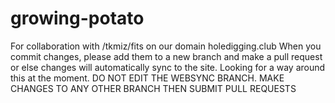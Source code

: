 # growing-potato
For collaboration with /tkmiz/fits on our domain holedigging.club
When you commit changes, please add them to a new branch and make a pull request or else changes will automatically sync to the site.
Looking for a way around this at the moment. DO NOT EDIT THE WEBSYNC BRANCH. MAKE CHANGES TO ANY OTHER BRANCH THEN SUBMIT PULL REQUESTS

